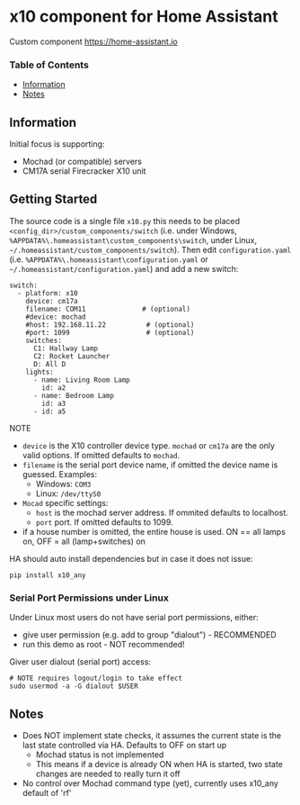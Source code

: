 # x10 component for Home Assistant

Custom component https://home-assistant.io


### Table of Contents
* [Information](#information)
* [Notes](#notes)


## Information

Initial focus is supporting:
  * Mochad (or compatible) servers
  * CM17A serial Firecracker X10 unit

## Getting Started

The source code is a single file `x10.py` this needs to be placed
`<config_dir>/custom_components/switch` (i.e. under Windows,
`%APPDATA%\.homeassistant\custom_components\switch`, under Linux,
`~/.homeassistant/custom_components/switch`). Then edit `configuration.yaml`
(i.e. `%APPDATA%\.homeassistant\configuration.yaml` or
`~/.homeassistant/configuration.yaml`) and add a new switch:

    switch:
      - platform: x10
        device: cm17a
        filename: COM11              # (optional)
        #device: mochad
        #host: 192.168.11.22          # (optional)
        #port: 1099                   # (optional)
        switches:
          C1: Hallway Lamp
          C2: Rocket Launcher
          D: All D
        lights:
          - name: Living Room Lamp
            id: a2
          - name: Bedroom Lamp
            id: a3
          - id: a5

NOTE

  * `device` is the X10 controller device type. `mochad` or `cm17a` are the only valid options. If omitted defaults to `mochad`.
  * `filename` is the serial port device name, if omitted the device name is guessed. Examples:
      * Windows: `COM3`
      * Linux: `/dev/ttyS0`
  * `Mocad` specific settings:
      * `host` is the mochad server address. If ommited defaults to localhost.
      * `port` port.  If omitted defaults to 1099.
  * if a house number is omitted, the entire house is used. ON == all lamps on, OFF = all (lamp+switches) on

HA should auto install dependencies but in case it does not issue:

    pip install x10_any

### Serial Port Permissions under Linux

Under Linux most users do not have serial port permissions,
either:

  * give user permission (e.g. add to group "dialout") - RECOMMENDED
  * run this demo as root - NOT recommended!

Giver user dialout (serial port) access:

    # NOTE requires logout/login to take effect
    sudo usermod -a -G dialout $USER

## Notes

  * Does NOT implement state checks, it assumes the current state is the last state controlled via HA. Defaults to OFF on start up
    * Mochad status is not implemented
    * This means if a device is already ON when HA is started, two state changes are needed to really turn it off
  * No control over Mochad command type (yet), currently uses x10_any default of 'rf'
